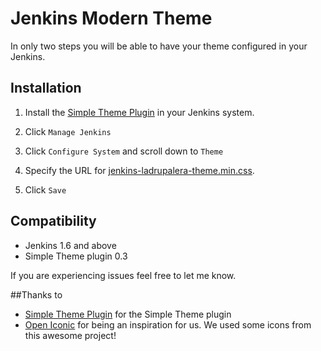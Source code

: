 # Jenkins Modern Theme

In only two steps you will be able to have your theme configured in your Jenkins.

## Installation 

1. Install the [Simple Theme Plugin][jenkins-simple-theme] in your Jenkins system.

1. Click `Manage Jenkins`

1. Click `Configure System` and scroll down to `Theme`

1. Specify the URL for [jenkins-ladrupalera-theme.min.css][jenkins-simple-theme-min]. 

1. Click `Save`

## Compatibility
- Jenkins 1.6 and above
- Simple Theme plugin 0.3

If you are experiencing issues feel free to let me know.

##Thanks to
- [Simple Theme Plugin][jenkins-simple-theme] for the Simple Theme plugin
- [Open Iconic][open-iconic] for being an inspiration for us. We used some icons from this awesome project!


[jenkins-simple-theme]: https://wiki.jenkins-ci.org/display/JENKINS/Simple+Theme+Plugin
[jenkins-simple-theme-min]: https://cdn.rawgit.com/agomezmoron/jenkins-simple-theme-ladrupalera/master/dist/css/jenkins-ladrupalera-theme.min.css
[open-iconic]: https://github.com/iconic/open-iconic
